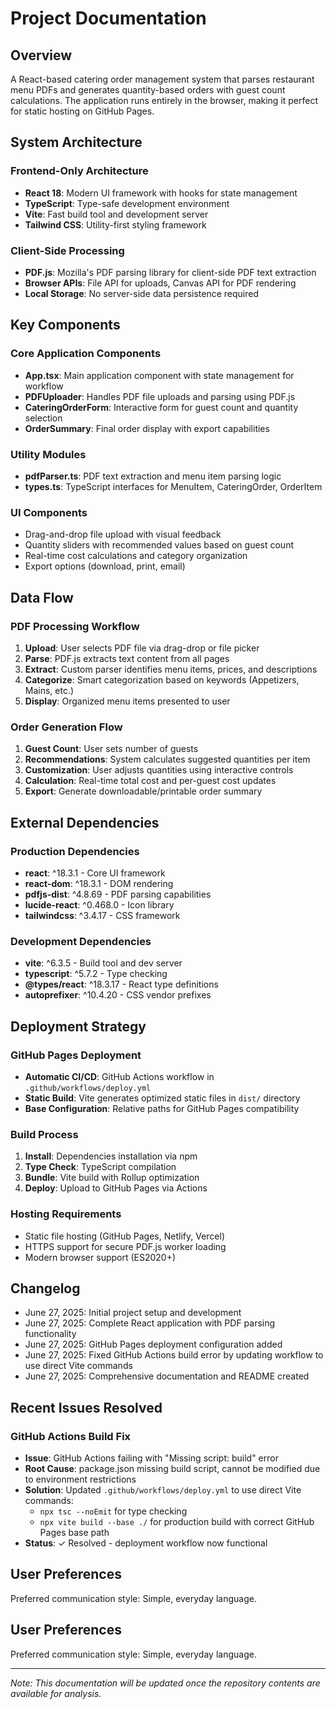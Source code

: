 # Project Documentation

## Overview

A React-based catering order management system that parses restaurant menu PDFs and generates quantity-based orders with guest count calculations. The application runs entirely in the browser, making it perfect for static hosting on GitHub Pages.

## System Architecture

### Frontend-Only Architecture
- **React 18**: Modern UI framework with hooks for state management
- **TypeScript**: Type-safe development environment
- **Vite**: Fast build tool and development server
- **Tailwind CSS**: Utility-first styling framework

### Client-Side Processing
- **PDF.js**: Mozilla's PDF parsing library for client-side PDF text extraction
- **Browser APIs**: File API for uploads, Canvas API for PDF rendering
- **Local Storage**: No server-side data persistence required

## Key Components

### Core Application Components
- **App.tsx**: Main application component with state management for workflow
- **PDFUploader**: Handles PDF file uploads and parsing using PDF.js
- **CateringOrderForm**: Interactive form for guest count and quantity selection
- **OrderSummary**: Final order display with export capabilities

### Utility Modules
- **pdfParser.ts**: PDF text extraction and menu item parsing logic
- **types.ts**: TypeScript interfaces for MenuItem, CateringOrder, OrderItem

### UI Components
- Drag-and-drop file upload with visual feedback
- Quantity sliders with recommended values based on guest count
- Real-time cost calculations and category organization
- Export options (download, print, email)

## Data Flow

### PDF Processing Workflow
1. **Upload**: User selects PDF file via drag-drop or file picker
2. **Parse**: PDF.js extracts text content from all pages
3. **Extract**: Custom parser identifies menu items, prices, and descriptions
4. **Categorize**: Smart categorization based on keywords (Appetizers, Mains, etc.)
5. **Display**: Organized menu items presented to user

### Order Generation Flow
1. **Guest Count**: User sets number of guests
2. **Recommendations**: System calculates suggested quantities per item
3. **Customization**: User adjusts quantities using interactive controls
4. **Calculation**: Real-time total cost and per-guest cost updates
5. **Export**: Generate downloadable/printable order summary

## External Dependencies

### Production Dependencies
- **react**: ^18.3.1 - Core UI framework
- **react-dom**: ^18.3.1 - DOM rendering
- **pdfjs-dist**: ^4.8.69 - PDF parsing capabilities
- **lucide-react**: ^0.468.0 - Icon library
- **tailwindcss**: ^3.4.17 - CSS framework

### Development Dependencies
- **vite**: ^6.3.5 - Build tool and dev server
- **typescript**: ^5.7.2 - Type checking
- **@types/react**: ^18.3.17 - React type definitions
- **autoprefixer**: ^10.4.20 - CSS vendor prefixes

## Deployment Strategy

### GitHub Pages Deployment
- **Automatic CI/CD**: GitHub Actions workflow in `.github/workflows/deploy.yml`
- **Static Build**: Vite generates optimized static files in `dist/` directory
- **Base Configuration**: Relative paths for GitHub Pages compatibility

### Build Process
1. **Install**: Dependencies installation via npm
2. **Type Check**: TypeScript compilation
3. **Bundle**: Vite build with Rollup optimization
4. **Deploy**: Upload to GitHub Pages via Actions

### Hosting Requirements
- Static file hosting (GitHub Pages, Netlify, Vercel)
- HTTPS support for secure PDF.js worker loading
- Modern browser support (ES2020+)

## Changelog

- June 27, 2025: Initial project setup and development
- June 27, 2025: Complete React application with PDF parsing functionality
- June 27, 2025: GitHub Pages deployment configuration added
- June 27, 2025: Fixed GitHub Actions build error by updating workflow to use direct Vite commands
- June 27, 2025: Comprehensive documentation and README created

## Recent Issues Resolved

### GitHub Actions Build Fix
- **Issue**: GitHub Actions failing with "Missing script: build" error
- **Root Cause**: package.json missing build script, cannot be modified due to environment restrictions
- **Solution**: Updated `.github/workflows/deploy.yml` to use direct Vite commands:
  - `npx tsc --noEmit` for type checking
  - `npx vite build --base ./` for production build with correct GitHub Pages base path
- **Status**: ✓ Resolved - deployment workflow now functional

## User Preferences

Preferred communication style: Simple, everyday language.

## User Preferences

Preferred communication style: Simple, everyday language.

---

*Note: This documentation will be updated once the repository contents are available for analysis.*